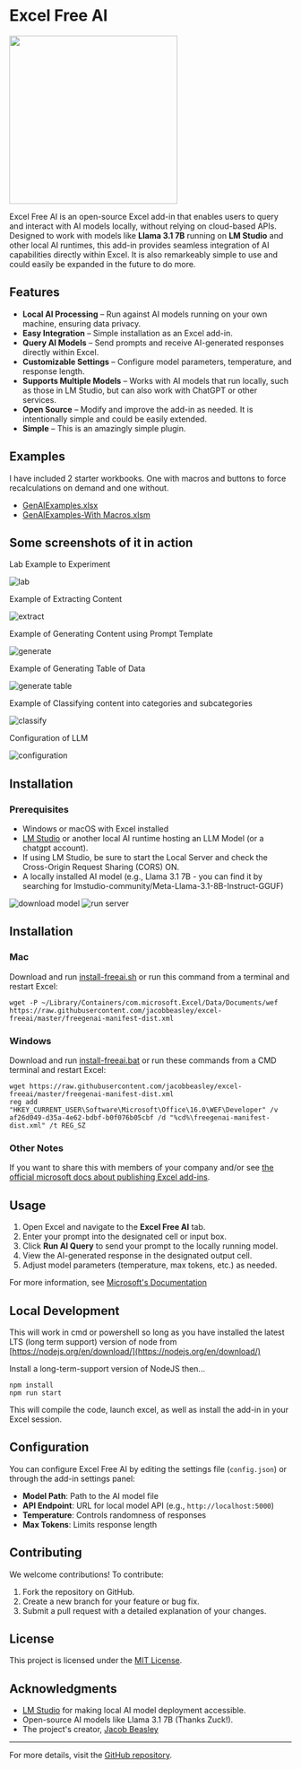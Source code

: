# Excel Free AI

<img src="./assets/logo.jpeg" width=300 />

Excel Free AI is an open-source Excel add-in that enables users to query and interact with AI models locally, without relying on cloud-based APIs. Designed to work with models like **Llama 3.1 7B** running on **LM Studio** and other local AI runtimes, this add-in provides seamless integration of AI capabilities directly within Excel. It is also remarkeably simple to use and could easily be expanded in the future to do more. 

## Features

- **Local AI Processing** – Run against AI models running on your own machine, ensuring data privacy.
- **Easy Integration** – Simple installation as an Excel add-in.
- **Query AI Models** – Send prompts and receive AI-generated responses directly within Excel.
- **Customizable Settings** – Configure model parameters, temperature, and response length.
- **Supports Multiple Models** – Works with AI models that run locally, such as those in LM Studio, but can also work with ChatGPT or other services.
- **Open Source** – Modify and improve the add-in as needed. It is intentionally simple and could be easily extended. 
- **Simple** – This is an amazingly simple plugin. 

## Examples

I have included 2 starter workbooks. One with macros and buttons to force recalculations on demand and one without. 

- [GenAIExamples.xlsx](https://github.com/jacobbeasley/excel-freeai/raw/refs/heads/master/GenAIExamples.xlsm)
- [GenAIExamples-With Macros.xlsm](https://github.com/jacobbeasley/excel-freeai/raw/refs/heads/master/GenAIExamples-With%20Macros.xlsm)

## Some screenshots of it in action

Lab Example to Experiment

![lab](readme.png)

Example of Extracting Content

![extract](readme-1.png)

Example of Generating Content using Prompt Template

![generate](readme-2.png)

Example of Generating Table of Data

![generate table](readme-3.png)

Example of Classifying content into categories and subcategories

![classify](readme-4.png)

Configuration of LLM

![configuration](readme-5.png)

## Installation

### Prerequisites
- Windows or macOS with Excel installed
- [LM Studio](https://lmstudio.ai/) or another local AI runtime hosting an LLM Model (or a chatgpt account). 
- If using LM Studio, be sure to start the Local Server and check the Cross-Origin Request Sharing (CORS) ON. 
- A locally installed AI model (e.g., Llama 3.1 7B - you can find it by searching for lmstudio-community/Meta-Llama-3.1-8B-Instruct-GGUF)

![download model](image-1.png)
![run server](image.png)

## Installation

### Mac

Download and run [install-freeai.sh](https://github.com/jacobbeasley/excel-freeai/raw/refs/heads/master/install-freeai.sh) or run this command from a terminal and restart Excel: 

    wget -P ~/Library/Containers/com.microsoft.Excel/Data/Documents/wef https://raw.githubusercontent.com/jacobbeasley/excel-freeai/master/freegenai-manifest-dist.xml

### Windows

Download and run [install-freeai.bat](https://github.com/jacobbeasley/excel-freeai/raw/refs/heads/master/install-freeai.bat) or run these commands from a CMD terminal and restart Excel: 

    wget https://raw.githubusercontent.com/jacobbeasley/excel-freeai/master/freegenai-manifest-dist.xml
    reg add "HKEY_CURRENT_USER\Software\Microsoft\Office\16.0\WEF\Developer" /v af26d049-d35a-4e62-bdbf-b0f076b05cbf /d "%cd%\freegenai-manifest-dist.xml" /t REG_SZ

### Other Notes

If you want to share this with members of your company and/or see [the official microsoft docs about publishing Excel add-ins](https://learn.microsoft.com/en-us/office/dev/add-ins/publish/publish).

## Usage

1. Open Excel and navigate to the **Excel Free AI** tab.
2. Enter your prompt into the designated cell or input box.
3. Click **Run AI Query** to send your prompt to the locally running model.
4. View the AI-generated response in the designated output cell.
5. Adjust model parameters (temperature, max tokens, etc.) as needed.

For more information, see [Microsoft's Documentation](https://learn.microsoft.com/en-us/office/dev/add-ins/excel/excel-add-ins-overview)

## Local Development

This will work in cmd or powershell so long as you have installed the latest LTS (long term support) version of node from [https://nodejs.org/en/download/](https://nodejs.org/en/download/)

Install a long-term-support version of NodeJS then...

    npm install
    npm run start

This will compile the code, launch excel, as well as install the add-in in your Excel session. 

## Configuration

You can configure Excel Free AI by editing the settings file (`config.json`) or through the add-in settings panel:
- **Model Path**: Path to the AI model file
- **API Endpoint**: URL for local model API (e.g., `http://localhost:5000`)
- **Temperature**: Controls randomness of responses
- **Max Tokens**: Limits response length

## Contributing

We welcome contributions! To contribute:
1. Fork the repository on GitHub.
2. Create a new branch for your feature or bug fix.
3. Submit a pull request with a detailed explanation of your changes.

## License

This project is licensed under the [MIT License](LICENSE). 

## Acknowledgments

- [LM Studio](https://lmstudio.ai/) for making local AI model deployment accessible.
- Open-source AI models like Llama 3.1 7B (Thanks Zuck!).
- The project's creator, [Jacob Beasley](https://github.com/jacobbeasley/)

---

For more details, visit the [GitHub repository](https://github.com/jacobbeasley/excel-freeai).